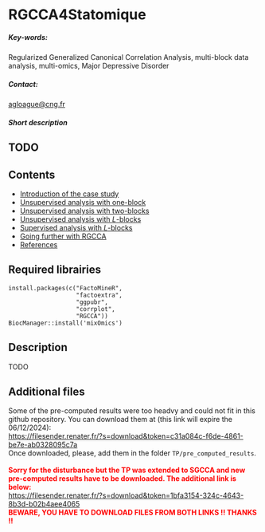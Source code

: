 # RGCCA4Statomique

##### Key-words:
Regularized Generalized Canonical Correlation Analysis, multi-block data analysis, multi-omics, Major Depressive Disorder

##### Contact:
agloague@cng.fr

##### Short description
TODO
---

## Contents
  - [Introduction of the case study](#introduction)
  - [Unsupervised analysis with one-block](#unsupervised_oneB)
  - [Unsupervised analysis with two-blocks](#unsupervised_twoB)
  - [Unsupervised analysis with $L$-blocks](#unsupervised_LB)
  - [Supervised analysis with $L$-blocks](#supervised_LB)
  - [Going further with RGCCA](#future)
  - [References](#references)
  
## Required librairies 
```
install.packages(c("FactoMineR",
                   "factoextra",
                   "ggpubr",
                   "corrplot",
                   "RGCCA"))
BiocManager::install('mixOmics')
```

## Description
TODO

## Additional files
Some of the pre-computed results were too headvy and could not fit in this github repository. You can download them at (this link will expire the 06/12/2024):\
https://filesender.renater.fr/?s=download&token=c31a084c-f6de-4861-be7e-ab0328095c7a \
Once downloaded, please, add them in the folder `TP/pre_computed_results`.\
\
<span style="color:red">**Sorry for the disturbance but the TP was extended to SGCCA and new pre-computed results have to be downloaded. The additional link is below:**</span>\
https://filesender.renater.fr/?s=download&token=1bfa3154-324c-4643-8b3d-b02b4aee4065 \
<span style="color:red">**BEWARE, YOU HAVE TO DOWNLOAD FILES FROM BOTH LINKS !! THANKS !!**</span>